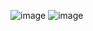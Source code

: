 ![image](https://github.com/user-attachments/assets/d1598750-828b-4145-9ab1-98eb6560f8e6)
![image](https://github.com/user-attachments/assets/d2472ac1-02a6-4d75-9442-297b47bf3a0e)
